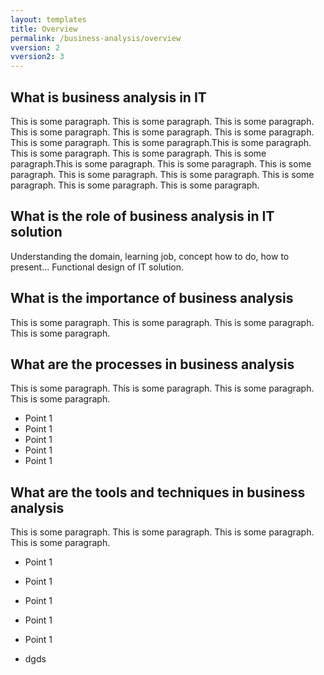 ```yaml
---
layout: templates
title: Overview
permalink: /business-analysis/overview
vversion: 2
vversion2: 3
---
```



## What is business analysis in IT

This is some paragraph. This is some paragraph. This is some paragraph. This is some paragraph. This is some paragraph. This is some paragraph. This is some paragraph. This is some paragraph.This is some paragraph. This is some paragraph. This is some paragraph. This is some paragraph.This is some paragraph. This is some paragraph. This is some paragraph. This is some paragraph. This is some paragraph. This is some paragraph. This is some paragraph. This is some paragraph.
 
## What is the role of business analysis in IT solution
 
Understanding the domain, learning job, concept how to do, how to present... Functional design of IT solution.
 
## What is the importance of business analysis

This is some paragraph. This is some paragraph. This is some paragraph. This is some paragraph.

## What are the processes in business analysis

This is some paragraph. This is some paragraph. This is some paragraph. This is some paragraph.

* Point 1
* Point 1
* Point 1
* Point 1
* Point 1

## What are the tools and techniques in business analysis

This is some paragraph. This is some paragraph. This is some paragraph. This is some paragraph.

* Point 1
* Point 1
* Point 1
* Point 1
* Point 1

* dgds

